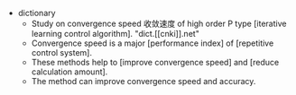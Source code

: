 - dictionary 
    - Study on convergence speed 收敛速度 of high order P type [iterative learning control algorithm]. "dict.[[cnki]].net"
    - Convergence speed is a major [performance index] of [repetitive control system].
    - These methods help to [improve convergence speed] and [reduce calculation amount].
    - The method can improve convergence speed and accuracy.

